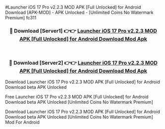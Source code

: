 #Launcher iOS 17 Pro v2.2.3 MOD APK [Full Unlocked] for Android Download [APK-MOD] - APK Unlocked - [Unlimited Coins No Watermark Premium] fc311



<div align="center">

<h3>🔴 Download [Server1] 👉👉 <a href="https://momento.my/?title=Launcher_iOS_17_Pro_v2.2.3_MOD_APK_[Full_Unlocked]_for_Android_Download">Launcher iOS 17 Pro v2.2.3 MOD APK [Full Unlocked] for Android Download Mod Apk</a></h3><br>

<h3>🔴 Download [Server2] 👉👉 <a href="https://momento.my/?title=Launcher_iOS_17_Pro_v2.2.3_MOD_APK_[Full_Unlocked]_for_Android_Download">Launcher iOS 17 Pro v2.2.3 MOD APK [Full Unlocked] for Android Download Mod Apk</a></h3>
</div>



Download Launcher iOS 17 Pro v2.2.3 MOD APK [Full Unlocked] for Android Download beta APK Unlocked

Free Launcher iOS 17 Pro v2.2.3 MOD APK [Full Unlocked] for Android Download beta APK Unlocked [Unlimited Coins No Watermark Premium]

Download Launcher iOS 17 Pro v2.2.3 MOD APK [Full Unlocked] for Android Download beta APK Unlocked [Unlimited Coins No Watermark Premium] Mod For Android
